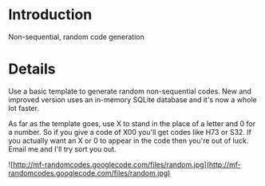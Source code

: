 # Introduction #

Non-sequential, random code generation


# Details #

Use a basic template to generate random non-sequential codes. New and improved version uses an in-memory SQLite database and it's now a whole lot faster.

As far as the template goes, use X to stand in the place of a letter and 0 for a number. So if you give a code of X00 you'll get codes like H73 or S32. If you actually want an X or 0 to appear in the code then you're out of luck. Email me and I'll try sort you out.

![http://mf-randomcodes.googlecode.com/files/random.jpg](http://mf-randomcodes.googlecode.com/files/random.jpg)
